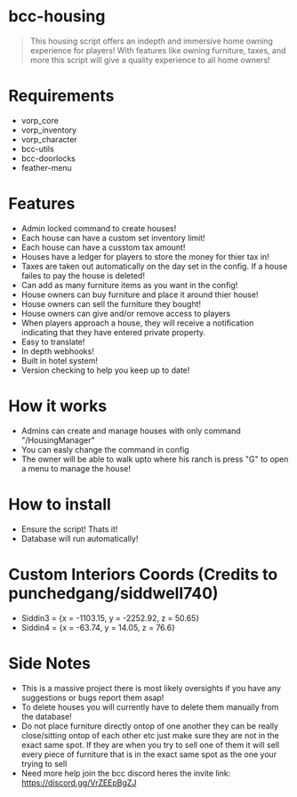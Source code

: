 # bcc-housing

> This housing script offers an indepth and immersive home owning experience for players! With features like owning furniture, taxes, and more this script will give a quality experience to all home owners!

# Requirements
- vorp_core
- vorp_inventory
- vorp_character
- bcc-utils
- bcc-doorlocks
- feather-menu

# Features
- Admin locked command to create houses!
- Each house can have a custom set inventory limit!
- Each house can have a cusstom tax amount!
- Houses have a ledger for players to store the money for thier tax in!
- Taxes are taken out automatically on the day set in the config. If a house failes to pay the house is deleted!
- Can add as many furniture items as you want in the config!
- House owners can buy furniture and place it around thier house!
- House owners can sell the furniture they bought!
- House owners can give and/or remove access to players
- When players approach a house, they will receive a notification indicating that they have entered private property. 
- Easy to translate!
- In depth webhooks!
- Built in hotel system!
- Version checking to help you keep up to date!

# How it works
- Admins can create and manage houses with only command "/HousingManager"
- You can easly change the command in config 
- The owner will be able to walk upto where his ranch is press "G" to open a menu to manage the house!

# How to install
- Ensure the script! Thats it!
- Database will run automatically!

# Custom Interiors Coords (Credits to punchedgang/siddwell740)
- Siddin3 = {x = -1103.15, y = -2252.92, z = 50.65}
- Siddin4 = {x = -63.74, y = 14.05, z = 76.6}

# Side Notes
- This is a massive project there is most likely oversights if you have any suggestions or bugs report them asap!
- To delete houses you will currently have to delete them manually from the database!
- Do not place furniture directly ontop of one another they can be really close/sitting ontop of each other etc just make sure they are not in the exact same spot. If they are when you try to sell one of them it will sell every piece of furniture that is in the exact same spot as the one your trying to sell
- Need more help join the bcc discord heres the invite link: https://discord.gg/VrZEEpBgZJ